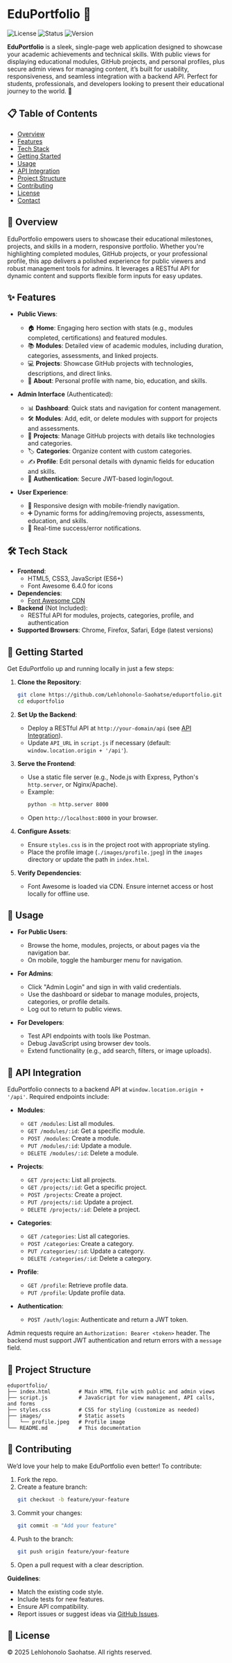 # EduPortfolio 🚀

![License](https://img.shields.io/badge/license-Proprietary-blue.svg)
![Status](https://img.shields.io/badge/status-active-brightgreen.svg)
![Version](https://img.shields.io/badge/version-1.0.0-blue.svg)

**EduPortfolio** is a sleek, single-page web application designed to showcase your academic achievements and technical skills. With public views for displaying educational modules, GitHub projects, and personal profiles, plus secure admin views for managing content, it’s built for usability, responsiveness, and seamless integration with a backend API. Perfect for students, professionals, and developers looking to present their educational journey to the world. 🌟

## 📋 Table of Contents
- [Overview](#overview)
- [Features](#features)
- [Tech Stack](#tech-stack)
- [Getting Started](#getting-started)
- [Usage](#usage)
- [API Integration](#api-integration)
- [Project Structure](#project-structure)
- [Contributing](#contributing)
- [License](#license)
- [Contact](#contact)

## 🌟 Overview
EduPortfolio empowers users to showcase their educational milestones, projects, and skills in a modern, responsive portfolio. Whether you're highlighting completed modules, GitHub projects, or your professional profile, this app delivers a polished experience for public viewers and robust management tools for admins. It leverages a RESTful API for dynamic content and supports flexible form inputs for easy updates.

## ✨ Features
- **Public Views**:
  - 🏠 **Home**: Engaging hero section with stats (e.g., modules completed, certifications) and featured modules.
  - 📚 **Modules**: Detailed view of academic modules, including duration, categories, assessments, and linked projects.
  - 💻 **Projects**: Showcase GitHub projects with technologies, descriptions, and direct links.
  - 👤 **About**: Personal profile with name, bio, education, and skills.

- **Admin Interface** (Authenticated):
  - 📊 **Dashboard**: Quick stats and navigation for content management.
  - 🛠️ **Modules**: Add, edit, or delete modules with support for projects and assessments.
  - 🔗 **Projects**: Manage GitHub projects with details like technologies and categories.
  - 🏷️ **Categories**: Organize content with custom categories.
  - ✍️ **Profile**: Edit personal details with dynamic fields for education and skills.
  - 🔐 **Authentication**: Secure JWT-based login/logout.

- **User Experience**:
  - 📱 Responsive design with mobile-friendly navigation.
  - ➕ Dynamic forms for adding/removing projects, assessments, education, and skills.
  - 🔔 Real-time success/error notifications.

## 🛠️ Tech Stack
- **Frontend**:
  - HTML5, CSS3, JavaScript (ES6+)
  - Font Awesome 6.4.0 for icons
- **Dependencies**:
  - [Font Awesome CDN](https://cdnjs.cloudflare.com/ajax/libs/font-awesome/6.4.0/css/all.min.css)
- **Backend** (Not Included):
  - RESTful API for modules, projects, categories, profile, and authentication
- **Supported Browsers**: Chrome, Firefox, Safari, Edge (latest versions)

## 🚀 Getting Started
Get EduPortfolio up and running locally in just a few steps:

1. **Clone the Repository**:
   ```bash
   git clone https://github.com/Lehlohonolo-Saohatse/eduportfolio.git
   cd eduportfolio
   ```

2. **Set Up the Backend**:
   - Deploy a RESTful API at `http://your-domain/api` (see [API Integration](#api-integration)).
   - Update `API_URL` in `script.js` if necessary (default: `window.location.origin + '/api'`).

3. **Serve the Frontend**:
   - Use a static file server (e.g., Node.js with Express, Python's `http.server`, or Nginx/Apache).
   - Example:
     ```bash
     python -m http.server 8000
     ```
   - Open `http://localhost:8000` in your browser.

4. **Configure Assets**:
   - Ensure `styles.css` is in the project root with appropriate styling.
   - Place the profile image (`./images/profile.jpeg`) in the `images` directory or update the path in `index.html`.

5. **Verify Dependencies**:
   - Font Awesome is loaded via CDN. Ensure internet access or host locally for offline use.

## 📖 Usage
- **For Public Users**:
  - Browse the home, modules, projects, or about pages via the navigation bar.
  - On mobile, toggle the hamburger menu for navigation.

- **For Admins**:
  - Click "Admin Login" and sign in with valid credentials.
  - Use the dashboard or sidebar to manage modules, projects, categories, or profile details.
  - Log out to return to public views.

- **For Developers**:
  - Test API endpoints with tools like Postman.
  - Debug JavaScript using browser dev tools.
  - Extend functionality (e.g., add search, filters, or image uploads).

## 🔌 API Integration
EduPortfolio connects to a backend API at `window.location.origin + '/api'`. Required endpoints include:

- **Modules**:
  - `GET /modules`: List all modules.
  - `GET /modules/:id`: Get a specific module.
  - `POST /modules`: Create a module.
  - `PUT /modules/:id`: Update a module.
  - `DELETE /modules/:id`: Delete a module.

- **Projects**:
  - `GET /projects`: List all projects.
  - `GET /projects/:id`: Get a specific project.
  - `POST /projects`: Create a project.
  - `PUT /projects/:id`: Update a project.
  - `DELETE /projects/:id`: Delete a project.

- **Categories**:
  - `GET /categories`: List all categories.
  - `POST /categories`: Create a category.
  - `PUT /categories/:id`: Update a category.
  - `DELETE /categories/:id`: Delete a category.

- **Profile**:
  - `GET /profile`: Retrieve profile data.
  - `PUT /profile`: Update profile data.

- **Authentication**:
  - `POST /auth/login`: Authenticate and return a JWT token.

Admin requests require an `Authorization: Bearer <token>` header. The backend must support JWT authentication and return errors with a `message` field.

## 📂 Project Structure
```
eduportfolio/
├── index.html         # Main HTML file with public and admin views
├── script.js          # JavaScript for view management, API calls, and forms
├── styles.css         # CSS for styling (customize as needed)
├── images/            # Static assets
│   └── profile.jpeg   # Profile image
└── README.md          # This documentation
```

## 🤝 Contributing
We’d love your help to make EduPortfolio even better! To contribute:
1. Fork the repo.
2. Create a feature branch:
   ```bash
   git checkout -b feature/your-feature
   ```
3. Commit your changes:
   ```bash
   git commit -m "Add your feature"
   ```
4. Push to the branch:
   ```bash
   git push origin feature/your-feature
   ```
5. Open a pull request with a clear description.

**Guidelines**:
- Match the existing code style.
- Include tests for new features.
- Ensure API compatibility.
- Report issues or suggest ideas via [GitHub Issues](https://github.com/Lehlohonolo-Saohatse/eduportfolio/issues).

## 📜 License
© 2025 Lehlohonolo Saohatse. All rights reserved.


